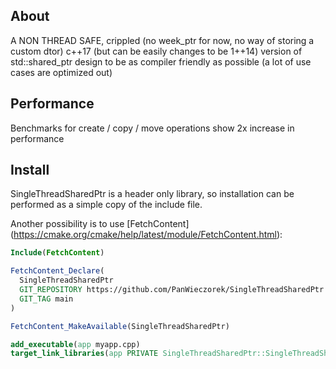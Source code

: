 ## About

A NON THREAD SAFE, crippled (no week_ptr for now, no way of storing a custom dtor) c++17 (but can be easily changes to be 1++14) version of std::shared_ptr
design to be as compiler friendly as possible (a lot of use cases are optimized out)

## Performance

Benchmarks for create / copy / move operations show 2x increase in performance

## Install

SingleThreadSharedPtr is a header only library, so installation can be performed as a simple copy of the include file.

Another possibility is to use [FetchContent]
(https://cmake.org/cmake/help/latest/module/FetchContent.html):
```cmake
Include(FetchContent)

FetchContent_Declare(
  SingleThreadSharedPtr
  GIT_REPOSITORY https://github.com/PanWieczorek/SingleThreadSharedPtr.git
  GIT_TAG main
)

FetchContent_MakeAvailable(SingleThreadSharedPtr)

add_executable(app myapp.cpp)
target_link_libraries(app PRIVATE SingleThreadSharedPtr::SingleThreadSharedPtr)
```
